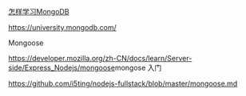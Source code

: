 [怎样学习MongoDB](https://www.zhihu.com/question/19882468)

<https://university.mongodb.com/>

Mongoose

<https://developer.mozilla.org/zh-CN/docs/learn/Server-side/Express_Nodejs/mongoose>mongose 入门

<https://github.com/i5ting/nodejs-fullstack/blob/master/mongoose.md>

